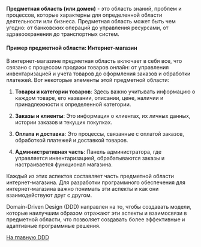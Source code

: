 **Предметная область (или домен)** - это область знаний, проблем и процессов, которые характерны для определенной области
деятельности или бизнеса. Предметная область может быть чем угодно: от банковских операций до управления ресурсами, от
здравоохранения до транспортных систем.

#### Пример предметной области: Интернет-магазин

В интернет-магазине предметная область включает в себя все, что связано с процессом продажи товаров онлайн: от
управления инвентаризацией и учета товаров до оформления заказов и обработки платежей. Вот некоторые элементы этой
предметной области:

1. **Товары и категории товаров**: Здесь важно учитывать информацию о каждом товаре, его названии, описании, цене,
   наличии и принадлежности к определенной категории.

2. **Заказы и клиенты**: Это информация о клиентах, их личных данных, истории заказов и текущих покупках.

3. **Оплата и доставка**: Это процессы, связанные с оплатой заказов, обработкой платежей и доставкой товаров.

4. **Административная часть**: Панель администратора, где управляется инвентаризацией, обрабатываются заказы и
   настраивается функционал магазина.

Каждый из этих аспектов составляет часть предметной области интернет-магазина. Для разработки программного обеспечения
для интернет-магазина важно понимать эти аспекты и как они взаимодействуют друг с другом.

Domain-Driven Design (DDD) направлен на то, чтобы создавать модели, которые наилучшим образом отражают эти аспекты и
взаимосвязи в предметной области, что позволяет создавать более эффективные и адаптивные программные решения.

[На главную DDD](main.md)